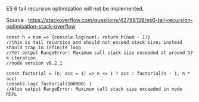 ES 6 tail recursion optimization will not be implemented.

Source : https://stackoverflow.com/questions/42788139/es6-tail-recursion-optimisation-stack-overflow

```
const h = num => {console.log(num); return h(num - 1)}
//this is tail recursion and should not exceed stack size; instead should trap in infinite loop
//Yet output RangeError: Maximum call stack size exceeded at around 17 k iteration
//node version v8.2.1
```

```
const factorial = (n, acc = 1) => n <= 1 ? acc : factorial(n - 1, n * acc)
console.log( factorial(100000) )
//Also output RangeError: Maximum call stack size exceeded in node REPL
```

